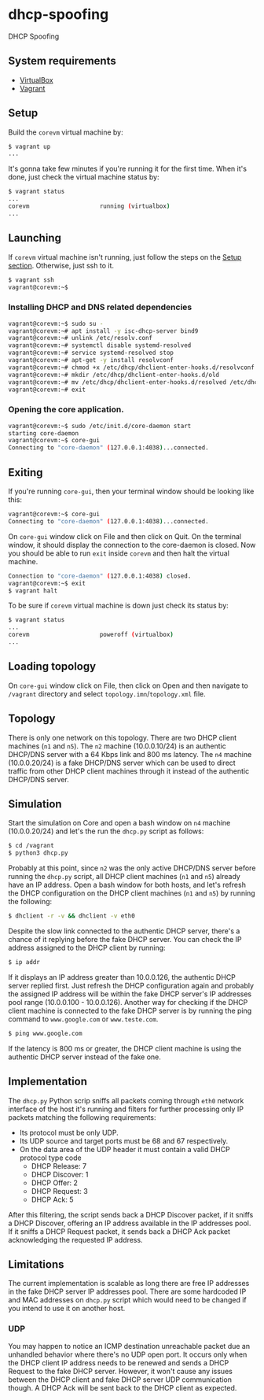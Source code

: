 # dhcp-spoofing
DHCP Spoofing

## System requirements

- [VirtualBox](https://www.virtualbox.org/)
- [Vagrant](https://www.vagrantup.com/)

## Setup

Build the `corevm` virtual machine by:

```bash
$ vagrant up
...
```

It's gonna take few minutes if you're running it for the first time. When it's done, just check the virtual machine status by:

```bash
$ vagrant status
...
corevm                    running (virtualbox)
...
```

## Launching

If `corevm` virtual machine isn't running, just follow the steps on the [Setup section](#setup). Otherwise, just ssh to it.

```bash
$ vagrant ssh
vagrant@corevm:~$
```

### Installing DHCP and DNS related dependencies

```bash
vagrant@corevm:~$ sudo su -
vagrant@corevm:~# apt install -y isc-dhcp-server bind9
vagrant@corevm:~# unlink /etc/resolv.conf
vagrant@corevm:~# systemctl disable systemd-resolved
vagrant@corevm:~# service systemd-resolved stop
vagrant@corevm:~# apt-get -y install resolvconf
vagrant@corevm:~# chmod +x /etc/dhcp/dhclient-enter-hooks.d/resolvconf
vagrant@corevm:~# mkdir /etc/dhcp/dhclient-enter-hooks.d/old
vagrant@corevm:~# mv /etc/dhcp/dhclient-enter-hooks.d/resolved /etc/dhcp/dhclient-enter-hooks.d/old/
vagrant@corevm:~# exit
```

### Opening the core application.

```bash
vagrant@corevm:~$ sudo /etc/init.d/core-daemon start
starting core-daemon
vagrant@corevm:~$ core-gui
Connecting to "core-daemon" (127.0.0.1:4038)...connected.
```

## Exiting

If you're running `core-gui`, then your terminal window should be looking like this:

```bash
vagrant@corevm:~$ core-gui
Connecting to "core-daemon" (127.0.0.1:4038)...connected.
```

On `core-gui` window click on File and then click on Quit. On the terminal window, it should display the connection to the core-daemon is closed. Now you should be able to run `exit` inside `corevm` and then halt the virtual machine.

```bash
Connection to "core-daemon" (127.0.0.1:4038) closed.
vagrant@corevm:~$ exit
$ vagrant halt
```

To be sure if `corevm` virtual machine is down just check its status by:

```bash
$ vagrant status
...
corevm                    poweroff (virtualbox)
...
```

## Loading topology

On `core-gui` window click on File, then click on Open and then navigate to `/vagrant` directory and select `topology.imn`/`topology.xml` file.

## Topology

There is only one network on this topology. There are two DHCP client machines (`n1` and `n5`). The `n2` machine (10.0.0.10/24) is an authentic DHCP/DNS server with a 64 Kbps link and 800 ms latency. The `n4` machine (10.0.0.20/24) is a fake DHCP/DNS server which can be used to direct traffic from other DHCP client machines through it instead of the authentic DHCP/DNS server.

## Simulation

Start the simulation on Core and open a bash window on `n4` machine (10.0.0.20/24) and let's the run the `dhcp.py` script as follows:

```bash
$ cd /vagrant
$ python3 dhcp.py
```

Probably at this point, since `n2` was the only active DHCP/DNS server before running the `dhcp.py` script, all DHCP client machines (`n1` and `n5`) already have an IP address. Open a bash window for both hosts, and let's refresh the DHCP configuration on the DHCP client machines (`n1` and `n5`) by running the following:

```bash
$ dhclient -r -v && dhclient -v eth0
```

Despite the slow link connected to the authentic DHCP server, there's a chance of it replying before the fake DHCP server. You can check the IP address assigned to the DHCP client by running:

```bash
$ ip addr
```

If it displays an IP address greater than 10.0.0.126, the authentic DHCP server replied first. Just refresh the DHCP configuration again and probably the assigned IP address will be within the fake DHCP server's IP addresses pool range (10.0.0.100 - 10.0.0.126). Another way for checking if the DHCP client machine is connected to the fake DHCP server is by running the ping command to `www.google.com` or `www.teste.com`.

```bash
$ ping www.google.com
```

If the latency is 800 ms or greater, the DHCP client machine is using the authentic DHCP server instead of the fake one.

## Implementation

The `dhcp.py` Python scrip sniffs all packets coming through `eth0` network interface of the host it's running and filters for further processing only IP packets matching the following requirements:

- Its protocol must be only UDP.
- Its UDP source and target ports must be 68 and 67 respectively.
- On the data area of the UDP header it must contain a valid DHCP protocol type code
  - DHCP Release: 7
  - DHCP Discover: 1
  - DHCP Offer: 2
  - DHCP Request: 3
  - DHCP Ack: 5

After this filtering, the script sends back a DHCP Discover packet, if it sniffs a DHCP Discover, offering an IP address available in the IP addresses pool. If it sniffs a DHCP Request packet, it sends back a DHCP Ack packet acknowledging the requested IP address.

## Limitations

The current implementation is scalable as long there are free IP addresses in the fake DHCP server IP addresses pool. There are some hardcoded IP and MAC addresses on `dhcp.py` script which would need to be changed if you intend to use it on another host.

### UDP

You may happen to notice an ICMP destination unreachable packet due an unhandled behavior where there's no UDP open port. It occurs only when the DHCP client IP address needs to be renewed and sends a DHCP Request to the fake DHCP server. However, it won't cause any issues between the DHCP client and fake DHCP server UDP communication though. A DHCP Ack will be sent back to the DHCP client as expected.
